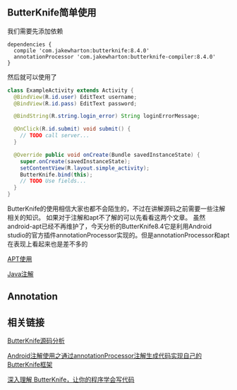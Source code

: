 ## ButterKnife简单使用
我们需要先添加依赖
```
dependencies {
  compile 'com.jakewharton:butterknife:8.4.0'
  annotationProcessor 'com.jakewharton:butterknife-compiler:8.4.0'
}
```
然后就可以使用了
```java
class ExampleActivity extends Activity {
  @BindView(R.id.user) EditText username;
  @BindView(R.id.pass) EditText password;

  @BindString(R.string.login_error) String loginErrorMessage;

  @OnClick(R.id.submit) void submit() {
    // TODO call server...
  }

  @Override public void onCreate(Bundle savedInstanceState) {
    super.onCreate(savedInstanceState);
    setContentView(R.layout.simple_activity);
    ButterKnife.bind(this);
    // TODO Use fields...
  }
}
```
ButterKnife的使用相信大家也都不会陌生的，不过在讲解源码之前需要一些注解相关的知识。
如果对于注解和apt不了解的可以先看看这两个文章。
虽然android-apt已经不再维护了，今天分析的ButterKnife8.4它是利用Android studio的官方插件annotationProcessor实现的。但是annotationProcessor和apt在表现上看起来也是差不多的

[APT使用](https://github.com/whyalwaysmea/LearningNotes/blob/master/Android/APT.md)

[Java注解](https://github.com/whyalwaysmea/LearningNotes/blob/master/Java/%E6%B3%A8%E8%A7%A3.md)

## Annotation


## 相关链接

[ButterKnife源码分析](http://www.jianshu.com/p/1c449c1b0fa2#)

[Android注解使用之通过annotationProcessor注解生成代码实现自己的ButterKnife框架](http://www.cnblogs.com/whoislcj/p/6168641.html#commentform)

[深入理解 ButterKnife，让你的程序学会写代码](http://dev.qq.com/topic/578753c0c9da73584b025875#rd)
